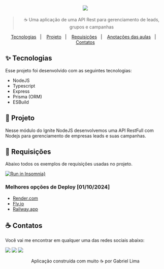 <div align="center">
  <h1>
    <img src="https://user-images.githubusercontent.com/71537090/214130327-4d796169-1ae2-43aa-bbc5-4b0131d80083.png" />
  </h1>
  
  > ☕ Uma aplicação de uma API Rest para gerenciamento de leads, grupos e campanhas
  
  <p align="center">
    <a href="#-tecnologias">Tecnologias</a>&nbsp;&nbsp;&nbsp;|&nbsp;&nbsp;&nbsp;
    <a href="#-projeto">Projeto</a>&nbsp;&nbsp;&nbsp;|&nbsp;&nbsp;&nbsp;
    <a href="#-requisições">Requisições</a>&nbsp;&nbsp;&nbsp;|&nbsp;&nbsp;&nbsp;
    <a href="#-anotações-das-aulas">Anotações das aulas</a>&nbsp;&nbsp;&nbsp;|&nbsp;&nbsp;&nbsp;
    <a href="#-contatos">Contatos</a>
  </p>
</div>

## ✨ Tecnologias

Esse projeto foi desenvolvido com as seguintes tecnologias:

- NodeJS
- Typescript
- Express
- Prisma (ORM)
- ESBuild

## 🧪 Projeto

Nesse módulo do Ignite NodeJS desenvolvemos uma API RestFull com Nodejs para gerenciamento de empresas leads e suas campanhas.


## 🤿 Requisições

Abaixo todos os exemplos de requisições usadas no projeto.

[![Run in Insomnia}](https://insomnia.rest/images/run.svg)](https://insomnia.rest/run/?label=&uri=https%3A%2F%2Fgithub.com%2FAzanniel%2Fapi-rest-nodejs-fastify%2Fblob%2Fmain%2Finsomnia.json)

### Melhores opções de Deploy [01/10/2024]

- [Render.com](https://render.com/)
- [Fly.io](https://fly.io/)
- [Railway.app](https://railway.app/)

## ☕ Contatos

Você vai me encontrar em qualquer uma das redes sociais abaixo:

<a href = "mailto: gabriel58221@gmail.com"><img src="https://img.shields.io/badge/-Gmail-%23EA4335?style=for-the-badge&logo=gmail&logoColor=white" target="_blank" margin-right="10px"></a>
<a href="https://www.linkedin.com/in/gabriel-lima258/" target="_blank"><img src="https://img.shields.io/badge/-LinkedIn-%230077B5?style=for-the-badge&logo=linkedin&logoColor=white" target="_blank"></a>
<a href="https://api.whatsapp.com/send?phone=5561992632007" target="_blank"><img src="https://img.shields.io/badge/-WhatsApp-%25D366?style=for-the-badge&logo=whatsapp&logoColor=white" target="_blank"></a>


<p align="center">Aplicação construída com muito ☕ por Gabriel Lima</p>
